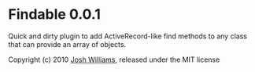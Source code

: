 # Findable 0.0.1

Quick and dirty plugin to add ActiveRecord-like find methods to any class that can provide an array of objects.

Copyright (c) 2010 [Josh Williams](http://www.codingprime.com), released under the MIT license
